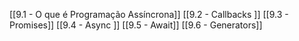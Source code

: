 [[9.1 - O que é Programação Assíncrona]]
[[9.2 - Callbacks ]]
[[9.3 - Promises]]
[[9.4 - Async ]]
[[9.5 - Await]]
[[9.6 - Generators]]